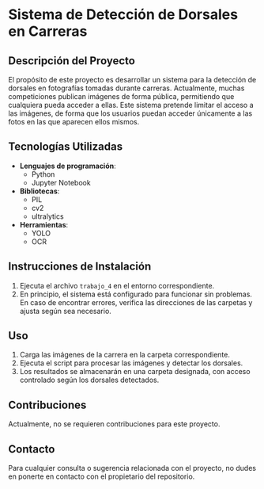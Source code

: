 # Sistema de Detección de Dorsales en Carreras

## Descripción del Proyecto
El propósito de este proyecto es desarrollar un sistema para la detección de dorsales en fotografías tomadas durante carreras. Actualmente, muchas competiciones publican imágenes de forma pública, permitiendo que cualquiera pueda acceder a ellas. Este sistema pretende limitar el acceso a las imágenes, de forma que los usuarios puedan acceder únicamente a las fotos en las que aparecen ellos mismos.

## Tecnologías Utilizadas
- **Lenguajes de programación**: 
  - Python
  - Jupyter Notebook
- **Bibliotecas**: 
  - PIL
  - cv2
  - ultralytics
- **Herramientas**: 
  - YOLO
  - OCR

## Instrucciones de Instalación
1. Ejecuta el archivo `trabajo_4` en el entorno correspondiente.
2. En principio, el sistema está configurado para funcionar sin problemas. En caso de encontrar errores, verifica las direcciones de las carpetas y ajusta según sea necesario.

## Uso
1. Carga las imágenes de la carrera en la carpeta correspondiente.
2. Ejecuta el script para procesar las imágenes y detectar los dorsales.
3. Los resultados se almacenarán en una carpeta designada, con acceso controlado según los dorsales detectados.

## Contribuciones
Actualmente, no se requieren contribuciones para este proyecto.

## Contacto
Para cualquier consulta o sugerencia relacionada con el proyecto, no dudes en ponerte en contacto con el propietario del repositorio.
